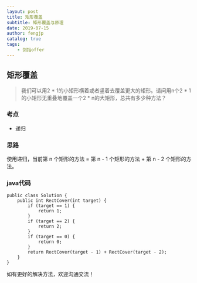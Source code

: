 ```yaml
---
layout: post
title: 矩形覆盖
subtitle: 矩形覆盖与原理
date: 2019-07-15
author: fengjp
catalog: true
tags:
    - 剑指offer
---
```


## 矩形覆盖

> 我们可以用2 * 1的小矩形横着或者竖着去覆盖更大的矩形。请问用n个2 * 1的小矩形无重叠地覆盖一个2 * n的大矩形，总共有多少种方法？

### 考点

- 递归

### 思路

使用递归，当前第 n 个矩形的方法 = 第 n - 1 个矩形的方法 + 第 n - 2 个矩形的方法。

### java代码

    public class Solution {
        public int RectCover(int target) {
            if (target == 1) {
                return 1;
            }
            if (target == 2) {
                return 2;
            }
            if (target == 0) {
                return 0;
            }
            return RectCover(target - 1) + RectCover(target - 2);
        }
    }

如有更好的解决方法，欢迎沟通交流！